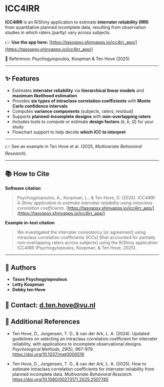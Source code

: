 # ICC4IRR

**ICC4IRR** is an R/Shiny application to estimate **interrater reliability (IRR)** from quantitative planned incomplete data, resulting from observation studies in which raters (partly) vary across subjects.

👉 **Use the app here:** [https://tasospsy.shinyapps.io/icc4irr_app/](https://tasospsy.shinyapps.io/icc4irr_app/)  

📖 Reference: Psychogyiopoulos, Koopman & Ten Hove (2025)

---

## ✨ Features

- Estimates **interrater reliability** via **hierarchical linear models** and **maximum likelihood estimation**  
- Provides **six types of intraclass correlation coefficients** with **Monte Carlo confidence intervals**  
- Computes **variance components** (subjects, raters, residual)  
- Supports **planned-incomplete designs** with **non-overlapping raters**  
- Includes tools to compute or estimate **design factors** ($k$, $\hat{k}$, $Q$) for your study  
- Flowchart support to help decide **which ICC to interpret**

---

👉 See an example in Ten Hove et al. (2025, *Multivariate Behavioral Research*).

---

## 📚 How to Cite

**Software citation**  
> Psychogyiopoulos, A., Koopman, L., & Ten Hove, D. (2025). *ICC4IRR: A Shiny application to estimate interrater reliability using intraclass correlation coefficients*. [https://tasospsy.shinyapps.io/icc4irr_app/](https://tasospsy.shinyapps.io/icc4irr_app/)

**Example in-text citation**  
> We investigated the interrater consistency [or agreement] using intraclass correlation coefficients (ICCs) [that accounted for partially non-overlapping raters across subjects] using the R/Shiny application ICC4IRR (Psychogyiopoulos, Koopman, & Ten Hove, 2025).

---

## 👥 Authors

- **Tasos Psychogyiopoulous**  
- **Letty Koopman**  
- **Debby ten Hove**  

📧 Contact: [d.ten.hove@vu.nl](mailto:d.ten.hove@vu.nl)  
---

## 📖 Additional References

- Ten Hove, D., Jorgensen, T. D., & van der Ark, L. A. (2024). Updated guidelines on selecting an intraclass correlation coefficient for interrater reliability, with applications to incomplete observational designs. *Psychological Methods, 29*(5), 967–979. https://doi.org/10.1037/met0000516  

- Ten Hove, D., Jorgensen, T. D., & van der Ark, L. A. (2025). How to estimate intraclass correlation coefficients for interrater reliability from planned incomplete data. *Multivariate Behavioral Research*. https://doi.org/10.1080/00273171.2025.2507745  

